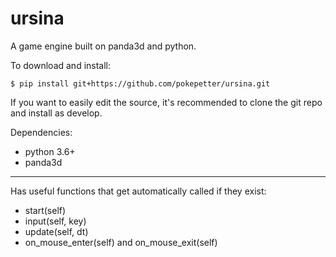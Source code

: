 # ursina
A game engine built on panda3d and python.  

To download and install:

    $ pip install git+https://github.com/pokepetter/ursina.git

If you want to easily edit the source, it's recommended to clone the git repo and  install as develop.

Dependencies:
  * python 3.6+
  * panda3d
  
----  
Has useful functions that get automatically called if they exist:
 * start(self)
 * input(self, key)
 * update(self, dt)
 * on_mouse_enter(self) and on_mouse_exit(self) 


